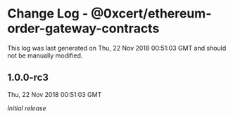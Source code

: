 # Change Log - @0xcert/ethereum-order-gateway-contracts

This log was last generated on Thu, 22 Nov 2018 00:51:03 GMT and should not be manually modified.

## 1.0.0-rc3
Thu, 22 Nov 2018 00:51:03 GMT

*Initial release*

